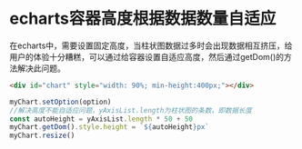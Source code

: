 # echarts容器高度根据数据数量自适应

在echarts中，需要设置固定高度，当柱状图数据过多时会出现数据相互挤压，给用户的体验十分糟糕，可以通过给容器设置自适应高度，然后通过getDom()的方法解决此问题。

```html
<div id="chart" style="width: 90%; min-height:400px;"></div>
```

```javascript
myChart.setOption(option)
//解决高度不能自适应问题，yAxisList.length为柱状图的条数，即数据长度
const autoHeight = yAxisList.length * 50 + 50
myChart.getDom().style.height = `${autoHeight}px`
myChart.resize()
```
